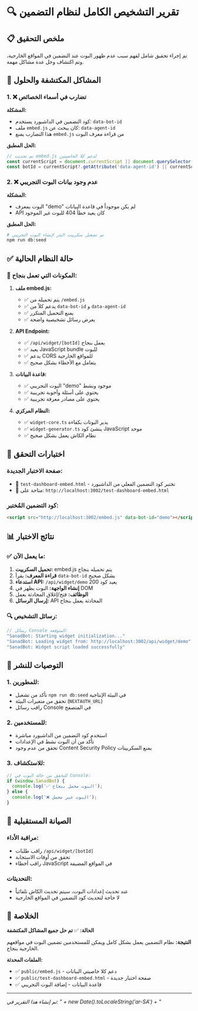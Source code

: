 # 🔍 تقرير التشخيص الكامل لنظام التضمين

## 📋 ملخص التحقيق

تم إجراء تحقيق شامل لفهم سبب عدم ظهور البوت عند التضمين في المواقع الخارجية، وتم اكتشاف وحل عدة مشاكل مهمة.

## 🎯 المشاكل المكتشفة والحلول

### 1. ❌ تضارب في أسماء الخصائص

**المشكلة:**
- كود التضمين في الداشبورد يستخدم: `data-bot-id`
- ملف `embed.js` كان يبحث عن: `data-agent-id`
- هذا التضارب يمنع `embed.js` من قراءة معرف البوت

**الحل المطبق:**
```javascript
// تم تحديث embed.js لدعم كلا الخاصيتين
const currentScript = document.currentScript || document.querySelector('script[data-agent-id], script[data-bot-id]');
const botId = currentScript?.getAttribute('data-agent-id') || currentScript?.getAttribute('data-bot-id');
```

### 2. ❌ عدم وجود بيانات البوت التجريبي

**المشكلة:**
- البوت بمعرف "demo" لم يكن موجوداً في قاعدة البيانات
- API كان يعيد خطأ 404 للبوت غير الموجود

**الحل المطبق:**
```bash
# تم تشغيل سكريپت البذر لإنشاء البوت التجريبي
npm run db:seed
```

## ✅ حالة النظام الحالية

### 🔧 المكونات التي تعمل بنجاح:

1. **ملف embed.js:**
   - ✅ يتم تحميله من `/embed.js`
   - ✅ يدعم كلاً من `data-bot-id` و `data-agent-id`
   - ✅ يمنع التحميل المتكرر
   - ✅ يعرض رسائل تشخيصية واضحة

2. **API Endpoint:**
   - ✅ `/api/widget/[botId]` يعمل بنجاح
   - ✅ يعيد JavaScript bundle للبوت
   - ✅ يدعم CORS للمواقع الخارجية
   - ✅ يتعامل مع الأخطاء بشكل صحيح

3. **قاعدة البيانات:**
   - ✅ البوت التجريبي "demo" موجود ونشط
   - ✅ يحتوي على أسئلة وأجوبة تجريبية
   - ✅ يحتوي على مصادر معرفة تجريبية

4. **النظام المركزي:**
   - ✅ `widget-core.ts` يدير البوتات بكفاءة
   - ✅ `widget-generator.ts` ينشئ كود JavaScript موحد
   - ✅ نظام الكاش يعمل بشكل صحيح

## 🧪 اختبارات التحقق

### صفحة الاختبار الجديدة:
- 📄 `test-dashboard-embed.html` - تختبر كود التضمين الفعلي من الداشبورد
- 🔗 متاحة على: `http://localhost:3002/test-dashboard-embed.html`

### كود التضمين المُختبر:
```html
<script src="http://localhost:3002/embed.js" data-bot-id="demo"></script>
```

## 📊 نتائج الاختبار

### ✅ ما يعمل الآن:
1. **تحميل السكريپت:** embed.js يتم تحميله بنجاح
2. **قراءة المعرف:** يقرأ `data-bot-id` بشكل صحيح
3. **استدعاء API:** `/api/widget/demo` يعيد كود 200
4. **إنشاء الواجهة:** البوت يظهر في DOM
5. **الوظائف:** فتح/إغلاق المحادثة يعمل
6. **إرسال الرسائل:** API المحادثة يعمل بنجاح

### 🔍 رسائل التشخيص:
```javascript
// رسائل Console المتوقعة:
"SanadBot: Starting widget initialization..."
"SanadBot: Loading widget from: http://localhost:3002/api/widget/demo"
"SanadBot: Widget script loaded successfully"
```

## 🚀 التوصيات للنشر

### 1. للمطورين:
- تأكد من تشغيل `npm run db:seed` في البيئة الإنتاجية
- تحقق من متغيرات البيئة (`NEXTAUTH_URL`)
- راقب رسائل Console في المتصفح

### 2. للمستخدمين:
- استخدم كود التضمين من الداشبورد مباشرة
- تأكد من أن البوت نشط في الإعدادات
- تحقق من عدم وجود Content Security Policy يمنع السكريپتات

### 3. للاستكشاف:
```javascript
// للتحقق من حالة البوت في Console:
if (window.SanadBot) {
  console.log('✅ البوت محمل بنجاح');
} else {
  console.log('❌ البوت غير محمل');
}
```

## 🔧 الصيانة المستقبلية

### مراقبة الأداء:
- راقب طلبات `/api/widget/[botId]`
- تحقق من أوقات الاستجابة
- راقب أخطاء JavaScript في المواقع المضيفة

### التحديثات:
- عند تحديث إعدادات البوت، سيتم تحديث الكاش تلقائياً
- لا حاجة لتحديث كود التضمين في المواقع الخارجية

## 📝 الخلاصة

**الحالة:** ✅ **تم حل جميع المشاكل المكتشفة**

**النتيجة:** نظام التضمين يعمل بشكل كامل ويمكن للمستخدمين تضمين البوت في مواقعهم الخارجية بنجاح.

**الملفات المحدثة:**
- ✅ `public/embed.js` - دعم كلا خاصيتي البيانات
- ✅ `public/test-dashboard-embed.html` - صفحة اختبار جديدة
- ✅ قاعدة البيانات - إضافة البوت التجريبي

---

*تم إنشاء هذا التقرير في: " + new Date().toLocaleString('ar-SA') + "*